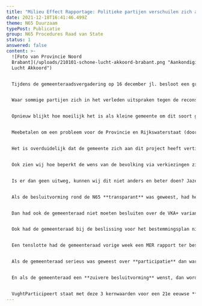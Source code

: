 ```yaml
---
title: "Milieu Effect Rapportage: Politieke partijen verschuilen zich achter RvS"
date: 2021-12-18T16:41:46.499Z
theme: N65 Duurzaam
typePost: Publicatie
group: N65 Procedures Raad van State
status: 1
answered: false
content: >-
  ![Foto van Provincie Noord
  Brabant](/uploads/210101-schone-lucht-akkoord-brabant.png "Aankondiging Schone
  Lucht Akkoord")


  Tijdens de gemeenteraadsvergadering op 16 december jl. besloot een groot deel van de gemeenteraad geen MER onderzoek naar het N65 plan te laten doen. Alleen SP bleef consequent in haar afwijzing van het huidige plan voor de reconstructie.


  Waar sommige partijen zich in het verleden uitspraken tegen de reconstructie, verschuilden zij zich nu achter de Raad van State die voor hen in april 2022 een juiste keuze zou moeten gaan maken, mogelijk zelfs om het huidige plan te laten stranden.


  Opnieuw blijkt hoe moeilijk het is als kleine gemeente om dit soort grote projecten uit te voeren. Al jaren voeren de Provincie en Rijkswaterstaat de feitelijke regie over dit project, terwijl de gemeente mag tekenen bij het kruisje en vooral ‘mag’ meebetalen.


  Meebetalen om een probleem voor de Provincie en Rijkswaterstaat (doorstroming op de N65) op te lossen en vervolgens in het dorp te worden opgescheept met meer verkeer, meer geluidsoverlast, meer luchtvervuiling en meer verkeersonveiligheid. En daarvoor €23 miljoen bijbetalen, alleen maar om de schijn op te houden dat dit plan voor Vught ‘goed’ zou zijn.


  Het is overduidelijk dat de gemeente zich aan dit project heeft vertild. Hier zien wij de beperkingen van ons lokale bestuursmodel. Grote infrastructuurprojecten zijn te complex om te laten besluiten door gemeenteraadsleden die dit, naast hun vaste baan, erbij moeten doen. Daarbij moeten zij steeds vaker vertrouwen op adviezen van externe specialisten, die niet zelden dat opschrijven wat de feitelijke opdrachtgever bevestigd wil zien.


  Ook zien wij hoe beperkt de wens van de bevolking via verkiezingen zijn weg vindt naar gewenste ontwikkelingen en besluiten. En dat leidt tot bedrijfsongevallen, zoals wij recentelijk konden zien in Zeewolde, waar een grote internationale organisatie structureel ongunstige besluiten kan beïnvloeden.


  Is er dan geen uitweg, kunnen wij dit niet anders en beter doen? Jazeker, de oplossing heet **participatie**, **transparantie** en **zuivere besluitvorming**. Dit zijn de 3 pijlers waarop VughtParticipeert is gebaseerd.


  Als de besluitvorming rond de N65 **transparant** was geweest, had het MKBA rapport N65  (Maatschappelijke Kosten Baten Analyse) op tafel gelegen en had de gemeenteraad geweten wat het advies was: niet doen.


  Dan had ook de gemeenteraad niet moeten besluiten over de VKA+ variant zonder de verkeersanalyses. Die kwamen 2 weken later en bleken voor sommige delen van Vught dramatisch.


  Ook had de gemeenteraad bij de beslissing voor het bestemmingsplan niet een gemanipuleerde tunnelcalculatie van €412 miljoen op tafel gehad, maar een van €136 miljoen, prima passend binnen een totaalbudget van €183 miljoen.


  Een tenslotte had de gemeenteraad vorige week een MER rapport ter beschikking gehad dat mogelijk zou bevestigen wat inmiddels in diverse onafhankelijke rapporten is aangegeven: dat de verkeersaantallen niet correct zijn, dat de verkeersveiligheid in het dorp ernstig in het geding is, dat de stikstofberekeningen opnieuw niet kloppen etc..


  Als de gemeenteraad serieus was geweest over **participatie** dan waren niet de ruim 100 bezwaren van bewoners van tafel geveegd, dan hadden zij daar serieus naar gekeken en waren waarschijnlijk het ontwerp en de planning aangepast.


  En als de gemeenteraad een **zuivere besluitvorming** wenst, dan wordt aan haar niet telkens informatie onthouden, respectievelijk wordt zij niet met foutieve rapporten van experts op het verkeerd been gezet.


  VughtParticipeert staat met deze 3 kernwaarden voor een 21e eeuwse **bestuurscultuur** en wil daaraan graag haar bijdrage leveren. Bijdragen door de enorme expertise, ervaring en energie onder de bewoners te mobiliseren om samen met de gemeente te komen tot betere plannen en zuivere besluiten.
---
```

